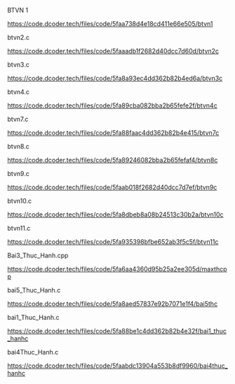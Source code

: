 BTVN 1

https://code.dcoder.tech/files/code/5faa738d4e18cd411e66e505/btvn1


btvn2.c


https://code.dcoder.tech/files/code/5faaadb1f2682d40dcc7d60d/btvn2c


btvn3.c


https://code.dcoder.tech/files/code/5fa8a93ec4dd362b82b4ed6a/btvn3c



btvn4.c


https://code.dcoder.tech/files/code/5fa89cba082bba2b65fefe2f/btvn4c



btvn7.c


https://code.dcoder.tech/files/code/5fa88faac4dd362b82b4e415/btvn7c


btvn8.c


https://code.dcoder.tech/files/code/5fa89246082bba2b65fefaf4/btvn8c


btvn9.c


https://code.dcoder.tech/files/code/5faab018f2682d40dcc7d7ef/btvn9c


btvn10.c


https://code.dcoder.tech/files/code/5fa8dbeb8a08b24513c30b2a/btvn10c


btvn11.c


https://code.dcoder.tech/files/code/5fa935398bfbe652ab3f5c5f/btvn11c



Bai3_Thuc_Hanh.cpp


https://code.dcoder.tech/files/code/5fa6aa4360d95b25a2ee305d/maxthcpp


bai5_Thuc_Hanh.c


https://code.dcoder.tech/files/code/5fa8aed57837e92b7071e1f4/bai5thc


bai1_Thuc_Hanh.c


https://code.dcoder.tech/files/code/5fa88be1c4dd362b82b4e32f/bai1_thuc_hanhc



bai4Thuc_Hanh.c


https://code.dcoder.tech/files/code/5faabdc13904a553b8df9960/bai4thuc_hanhc



